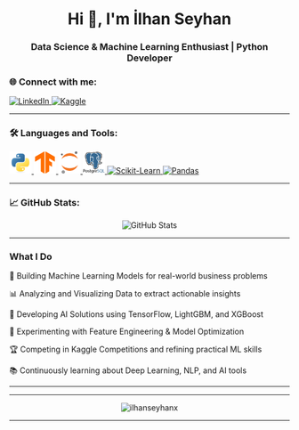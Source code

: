 <h1 align="center">Hi 👋, I'm İlhan Seyhan</h1>
<h3 align="center">Data Science & Machine Learning Enthusiast | Python Developer</h3>



### 🌐 Connect with me:

<p align="left">
  <a href="https://www.linkedin.com/in/ilhanseyhan" target="_blank">
    <img src="https://raw.githubusercontent.com/rahuldkjain/github-profile-readme-generator/master/src/images/icons/Social/linked-in-alt.svg" alt="LinkedIn" height="30" width="40" />
  </a>
  <a href="https://kaggle.com/ilhanseyhan" target="_blank">
    <img src="https://raw.githubusercontent.com/rahuldkjain/github-profile-readme-generator/master/src/images/icons/Social/kaggle.svg" alt="Kaggle" height="30" width="40" />
  </a>
</p>

---

### 🛠️ Languages and Tools:

<p align="left">
  <a href="https://www.python.org/" target="_blank">
    <img src="https://raw.githubusercontent.com/devicons/devicon/master/icons/python/python-original.svg" alt="Python" width="40" height="40"/>
  </a>
  <a href="https://www.tensorflow.org/" target="_blank">
    <img src="https://raw.githubusercontent.com/devicons/devicon/master/icons/tensorflow/tensorflow-original.svg" alt="TensorFlow" width="40" height="40"/>
  </a>
  <a href="https://jupyter.org/" target="_blank">
    <img src="https://raw.githubusercontent.com/devicons/devicon/master/icons/jupyter/jupyter-original.svg" alt="Jupyter" width="40" height="40"/>
  </a>
  <a href="https://www.postgresql.org" target="_blank">
    <img src="https://raw.githubusercontent.com/devicons/devicon/master/icons/postgresql/postgresql-original-wordmark.svg" alt="PostgreSQL" width="40" height="40"/>
  </a>
  <a href="https://scikit-learn.org/" target="_blank">
    <img src="https://upload.wikimedia.org/wikipedia/commons/0/05/Scikit_learn_logo_small.svg" alt="Scikit-Learn" width="40" height="40"/>
  </a>
  <a href="https://pandas.pydata.org/" target="_blank">
    <img src="https://cdn.jsdelivr.net/gh/devicons/devicon/icons/pandas/pandas-original.svg" alt="Pandas" width="40" height="40"/>
  </a>
</p>

---

### 📈 GitHub Stats:

<p align="center">
  <img src="https://github-readme-stats.vercel.app/api?username=ilhanseyhanx&show_icons=true&theme=radical" alt="GitHub Stats" />
</p>

---

### What I Do
🎯 Building Machine Learning Models for real-world business problems

📊 Analyzing and Visualizing Data to extract actionable insights

🤖 Developing AI Solutions using TensorFlow, LightGBM, and XGBoost

🧪 Experimenting with Feature Engineering & Model Optimization

🏆 Competing in Kaggle Competitions and refining practical ML skills

📚 Continuously learning about Deep Learning, NLP, and AI tools


---

---

<p align="center">
  <img src="https://komarev.com/ghpvc/?username=ilhanseyhanx&label=Profile%20views&color=0e75b6&style=flat" alt="ilhanseyhanx" />
</p>

---
